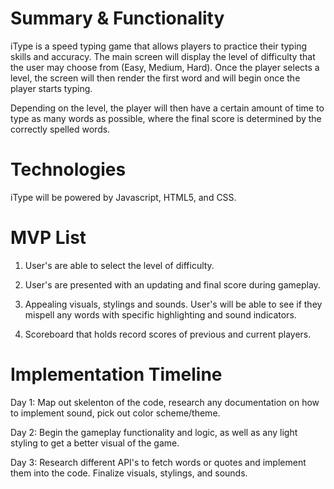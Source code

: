 # Summary & Functionality
iType is a speed typing game that allows players to practice their typing skills and accuracy. The main screen will display the level of difficulty that the user may choose from (Easy, Medium, Hard). Once the player selects a level, the screen will then render the first word and will begin once the player starts typing.

Depending on the level, the player will then have a certain amount of time to type as many words as possible, where the final score is determined by the correctly spelled words.

# Technologies
iType will be powered by Javascript, HTML5, and CSS. 

# MVP List 
1. User's are able to select the level of difficulty.

2. User's are presented with an updating and final score during gameplay.

3. Appealing visuals, stylings and sounds. User's will be able to see if they mispell any words with specific highlighting and sound indicators.

4. Scoreboard that holds record scores of previous and current players.

# Implementation Timeline 

Day 1: Map out skelenton of the code, research any documentation on how to implement sound, pick out color scheme/theme.

Day 2: Begin the gameplay functionality and logic, as well as any light styling to get a better visual of the game.

Day 3: Research different API's to fetch words or quotes and implement them into the code. Finalize visuals, stylings, and sounds.

